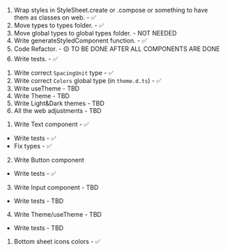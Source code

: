 1. Wrap styles in StyleSheet.create or .compose or something to have them as classes on web. - ✅
2. Move types to types folder. - ✅
3. Move global types to global types folder. - NOT NEEDED
4. Write generateStyledComponent function. - ✅
5. Code Refactor. - 🟡 TO BE DONE AFTER ALL COMPONENTS ARE DONE
6. Write tests. - ✅

<!-- Other -->

1. Write correct `SpacingUnit` type - ✅
2. Write correct `Colors` global type (in `theme.d.ts`) - ✅
3. Write useTheme - TBD
4. Write Theme - TBD
5. Write Light&Dark themes - TBD
6. All the web adjustments - TBD

<!-- Components -->

1. Write Text component - ✅

- Write tests - ✅
- Fix types - ✅

2. Write Button component

- Write tests - ✅

3. Write Input component - TBD

- Write tests - TBD

4. Write Theme/useTheme - TBD

- Write tests - TBD

<!-- To be fixed -->

1. Bottom sheet icons colors - ✅

